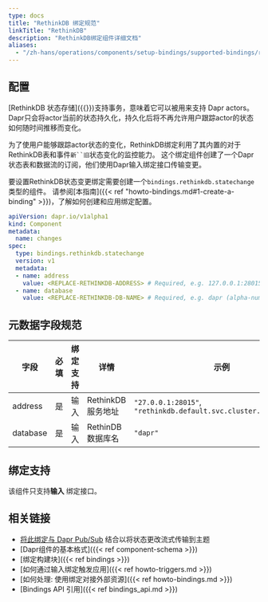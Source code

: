 ```yaml
---
type: docs
title: "RethinkDB 绑定规范"
linkTitle: "RethinkDB"
description: "RethinkDB绑定组件详细文档"
aliases:
  - "/zh-hans/operations/components/setup-bindings/supported-bindings/rethinkdb/"
---
```


## 配置

[RethinkDB 状态存储]({{<ref setup-rethinkdb.md>}})支持事务，意味着它可以被用来支持 Dapr actors。 Dapr只会将actor当前的状态持久化，持久化后将不再允许用户跟踪actor的状态如何随时间推移而变化。

为了使用户能够跟踪actor状态的变化，RethinkDB绑定利用了其内置的对于RethinkDB表和事件`新``旧`状态变化的监控能力。 这个绑定组件创建了一个Dapr状态表和数据流的订阅，他们使用Dapr输入绑定接口传输变更。

要设置RethinkDB状态变更绑定需要创建一个`bindings.rethinkdb.statechange`类型的组件。 请参阅[本指南]({{< ref "howto-bindings.md#1-create-a-binding" >}})，了解如何创建和应用绑定配置。


```yaml
apiVersion: dapr.io/v1alpha1
kind: Component
metadata:
  name: changes
spec:
  type: bindings.rethinkdb.statechange
  version: v1
  metadata:
  - name: address
    value: <REPLACE-RETHINKDB-ADDRESS> # Required, e.g. 127.0.0.1:28015 or rethinkdb.default.svc.cluster.local:28015).
  - name: database
    value: <REPLACE-RETHINKDB-DB-NAME> # Required, e.g. dapr (alpha-numerics only)
```

## 元数据字段规范

| 字段       | 必填 | 绑定支持 | 详情            | 示例                                                                |
| -------- |:--:| ---- | ------------- | ----------------------------------------------------------------- |
| address  | 是  | 输入   | RethinkDB服务地址 | `"27.0.0.1:28015"`, `"rethinkdb.default.svc.cluster.local:28015"` |
| database | 是  | 输入   | RethinDB数据库名  | `"dapr"`                                                          |

## 绑定支持

该组件只支持**输入** 绑定接口。

## 相关链接

- [将此绑定与 Dapr Pub/Sub](https://github.com/mchmarny/dapr-state-store-change-handler) 结合以将状态更改流式传输到主题
- [Dapr组件的基本格式]({{< ref component-schema >}})
- [绑定构建块]({{< ref bindings >}})
- [如何通过输入绑定触发应用]({{< ref howto-triggers.md >}})
- [如何处理: 使用绑定对接外部资源]({{< ref howto-bindings.md >}})
- [Bindings API 引用]({{< ref bindings_api.md >}})
